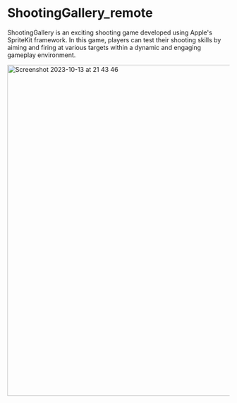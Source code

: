 # ShootingGallery_remote

ShootingGallery is an exciting shooting game developed using Apple's SpriteKit framework. In this game, players can test their shooting skills by aiming and firing at various targets within a dynamic and engaging gameplay environment.

<img width="752" alt="Screenshot 2023-10-13 at 21 43 46" src="https://github.com/yugasamuel/ShootingGallery_remote/assets/128349047/e89f2743-3d69-4132-b662-b509917d755e">

